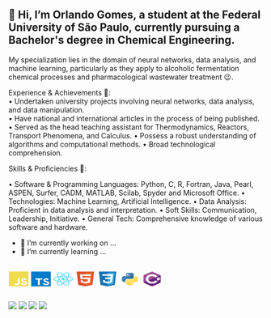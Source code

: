 ## 👋 Hi, I’m Orlando Gomes, a student at the Federal University of São Paulo, currently pursuing a Bachelor's degree in Chemical Engineering. 

My specialization lies in the domain of neural networks, data analysis, and machine learning, particularly as they apply to alcoholic fermentation chemical processes and pharmacological wastewater treatment 😉.

Experience & Achievements 📖: <br/>
  • Undertaken university projects involving neural networks, data analysis, and data manipulation. <br/>
  • Have national and international articles in the process of being published.
  • Served as the head teaching assistant for Thermodynamics, Reactors, Transport Phenomena, and Calculus.
  • Possess a robust understanding of algorithms and computational methods.
  • Broad technological comprehension. 

Skills & Proficiencies 📜:

  • Software & Programming Languages: Python, C, R, Fortran, Java, Pearl, ASPEN, Surfer, CADM, MATLAB, Scilab, Spyder and Microsoft Office.
  • Technologies: Machine Learning, Artificial Intelligence.
  • Data Analysis: Proficient in data analysis and interpretation.
  • Soft Skills: Communication, Leadership, Initiative.
  • General Tech: Comprehensive knowledge of various software and hardware.

- 🔭 I’m currently working on ...
- 🌱 I’m currently learning ...

<div style="display: inline_block"><br>
  <img align="center" alt="Rafa-Js" height="30" width="40" src="https://raw.githubusercontent.com/devicons/devicon/master/icons/javascript/javascript-plain.svg">
  <img align="center" alt="Rafa-Ts" height="30" width="40" src="https://raw.githubusercontent.com/devicons/devicon/master/icons/typescript/typescript-plain.svg">
  <img align="center" alt="Rafa-React" height="30" width="40" src="https://raw.githubusercontent.com/devicons/devicon/master/icons/react/react-original.svg">
  <img align="center" alt="Rafa-HTML" height="30" width="40" src="https://raw.githubusercontent.com/devicons/devicon/master/icons/html5/html5-original.svg">
  <img align="center" alt="Rafa-CSS" height="30" width="40" src="https://raw.githubusercontent.com/devicons/devicon/master/icons/css3/css3-original.svg">
  <img align="center" alt="Rafa-Python" height="30" width="40" src="https://raw.githubusercontent.com/devicons/devicon/master/icons/python/python-original.svg">
  <img align="center" alt="Rafa-Csharp" height="30" width="40" src="https://raw.githubusercontent.com/devicons/devicon/master/icons/csharp/csharp-original.svg">
</div>

  ##
 
<div> 
  <a href="https://www.youtube.com/channel/UC_-uuuZbY0AAt9CViNzvc-Q" target="_blank"><img src="https://img.shields.io/badge/YouTube-FF0000?style=for-the-badge&logo=youtube&logoColor=white" target="_blank"></a>
  <a href="https://instagram.com/rafaballerini" target="_blank"><img src="https://img.shields.io/badge/-Instagram-%23E4405F?style=for-the-badge&logo=instagram&logoColor=white" target="_blank"></a>
  <a href = "mailto:contatorafaballerini@gmail.com"><img src="https://img.shields.io/badge/-Gmail-%23333?style=for-the-badge&logo=gmail&logoColor=white" target="_blank"></a>
  <a href="https://www.linkedin.com/in/rafaella-ballerini-45875016a" target="_blank"><img src="https://img.shields.io/badge/-LinkedIn-%230077B5?style=for-the-badge&logo=linkedin&logoColor=white" target="_blank"></a> 
</div>
